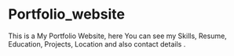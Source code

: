 # Portfolio_website
This is a My Portfolio Website, here You can see my Skills, Resume, Education, Projects, Location and also contact details .
